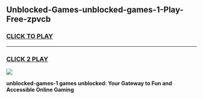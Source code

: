 
## Unblocked-Games-unblocked-games-1-Play-Free-zpvcb
<h3>
<a href="https://premium76.site?title=unblocked-games-1&ref=10A">CLICK TO PLAY</a></h3>
<hr>

<h3>
<a href="https://premium76.site?title=unblocked-games-1&ref=10A">CLICK 2 PLAY</a>
  
</h3>

<a href="https://premium76.site?title=unblocked-games-1&ref=10A"><img src="https://clearcache.store/games.png"></a>


**unblocked-games-1 games unblocked: Your Gateway to Fun and Accessible Online Gaming**
